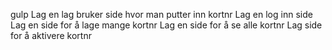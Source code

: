 gulp
Lag en lag bruker side hvor man putter inn kortnr
Lag en log inn side
Lag en side for å lage mange kortnr
Lag en side for å se alle kortnr
Lag side for å aktivere kortnr